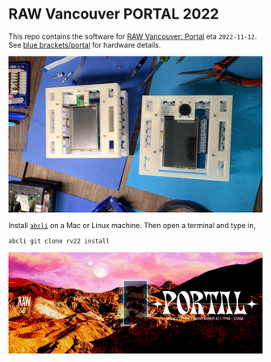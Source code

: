 # RAW Vancouver PORTAL 2022

This repo contains the software for [RAW Vancouver: Portal](https://rawartists.com/vancouver) eta `2022-11-12`. See [blue brackets/portal](https://github.com/kamangir/blue-bracket/blob/main/designs/portal.md) for hardware details.

![image](./assets/images/hardware.jpg)

Install [`abcli`](https://github.com/kamangir/awesome-bash-cli) on a Mac or Linux machine. Then open a terminal and type in,

```bash
abcli git clone rv22 install
```

[![image](./assets/images/marquee.jpg)](https://rawartists.com/vancouver)